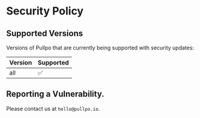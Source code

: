 # Security Policy

## Supported Versions

Versions of Pullpo that are currently being supported with security updates:

| Version | Supported          |
| ------- | ------------------ |
| all     | :white_check_mark: |

## Reporting a Vulnerability.

Please contact us at `hello@pullpo.io`.

